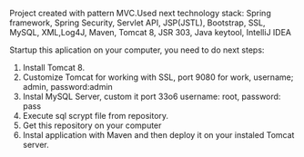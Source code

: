 Project created with pattern MVC.Used next technology stack: Spring framework, Spring Security, Servlet API, JSP(JSTL),
Bootstrap, SSL, MySQL, XML,Log4J,  Maven, Tomcat 8, JSR 303, Java keytool, IntelliJ IDEA

Startup this aplication on your computer, you need to do next steps:
1. Install Tomcat 8.
2. Customize Tomcat for working with SSL, port 9080 for work, username; admin, password:admin
3. Instal MySQL Server, custom it port 33o6 username: root, password: pass
4. Execute sql scrypt file from repository.
5. Get this repository on your computer
6. Instal application with Maven and then deploy it on your instaled Tomcat server.
